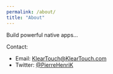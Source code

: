 ```yaml
---
permalink: /about/
title: "About"
---
```


Build powerful native apps...

Contact:

- Email: [KlearTouch@KlearTouch.com](mailto:KlearTouch@KlearTouch.com)
- Twitter: [@PierreHenriK](https://twitter.com/PierreHenriK)